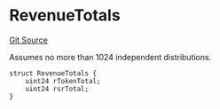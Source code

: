 # RevenueTotals
[Git Source](https://github.com/larrythecucumber321/protocol/blob/3222eb21fbb20ddd3d3fa2233072dfa96ea3e340/contracts/interfaces/IDistributor.sol)

Assumes no more than 1024 independent distributions.


```solidity
struct RevenueTotals {
    uint24 rTokenTotal;
    uint24 rsrTotal;
}
```

